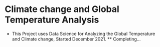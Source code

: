 # Climate change and Global Temperature Analysis
* This Project uses Data Science for Analyzing the Global Temperature and Climate change, Started December 2021.
** Completing...
